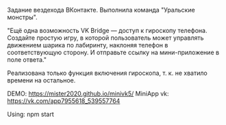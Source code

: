 Задание вездехода ВКонтакте. Выполнила команда "Уральские монстры".

"Ещё одна возможность VK Bridge — доступ к гироскопу телефона. Создайте простую игру, в которой пользователь может управлять движением шарика по лабиринту, наклоняя телефон в соответствующую сторону. И отправьте ссылку на мини-приложение в поле ответа."

Реализована только функция включения гироскопа, т. к. не хватило времени на остальное.

DEMO: https://mister2020.github.io/minivk5/
MiniApp vk: https://vk.com/app7955618_539557764

Using:
npm start

